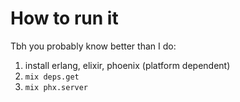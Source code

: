 # How to run it

Tbh you probably know better than I do:

1) install erlang, elixir, phoenix (platform dependent)
2) `mix deps.get`
3) `mix phx.server`
